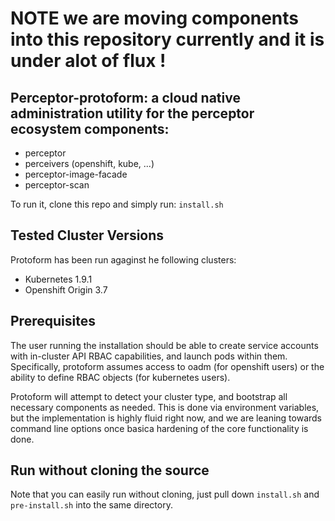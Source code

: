 # NOTE we are moving components into this repository currently and it is under alot of flux !

## Perceptor-protoform: a cloud native administration utility for the perceptor ecosystem components:

- perceptor
- perceivers (openshift, kube, ...)
- perceptor-image-facade
- perceptor-scan

To run it, clone this repo and simply run: `install.sh`

## Tested Cluster Versions

Protoform has been run agaginst he following clusters:

- Kubernetes 1.9.1
- Openshift Origin 3.7

## Prerequisites

The user running the installation should be able to create service accounts with in-cluster API RBAC capabilities, and launch pods within them.  Specifically, protoform assumes access to oadm (for openshift users) or the ability to define RBAC objects (for kubernetes users).  

Protoform will attempt to detect your cluster type, and bootstrap all necessary components as needed.  This is done via environment variables, but the implementation is highly fluid right now, and we are leaning towards command line options once basica hardening of the core functionality is done.

## Run without cloning the source

Note that you can easily run without cloning, just pull down `install.sh` and `pre-install.sh` into the same directory.
